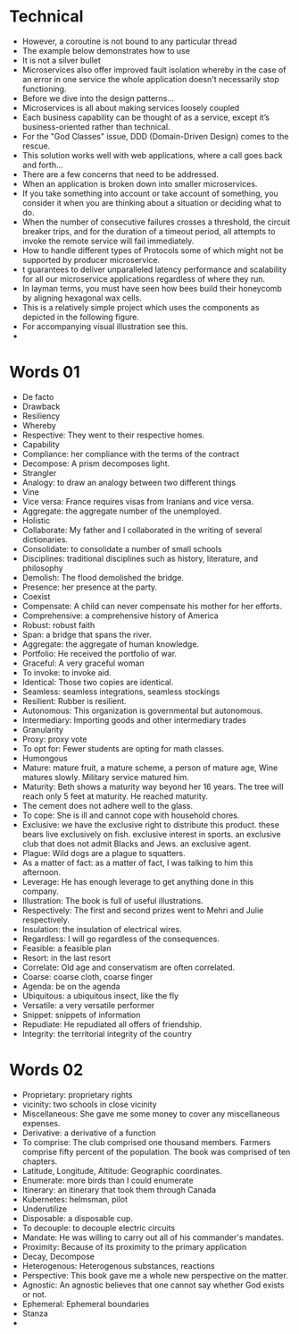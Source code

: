 # Technical

- However, a coroutine is not bound to any particular thread
- The example below demonstrates how to use
- It is not a silver bullet
- Microservices also offer improved fault isolation whereby in the case of an error in one service the whole application doesn't necessarily stop functioning.
- Before we dive into the design patterns...
- Microservices is all about making services loosely coupled
- Each business capability can be thought of as a service, except it’s business-oriented rather than technical.
- For the "God Classes" issue, DDD (Domain-Driven Design) comes to the rescue.
- This solution works well with web applications, where a call goes back and forth...
- There are a few concerns that need to be addressed.
- When an application is broken down into smaller microservices.
- If you take something into account or take account of something, you consider it when you are thinking about a situation or deciding what to do.
- When the number of consecutive failures crosses a threshold, the circuit breaker trips, and for the duration of a timeout period, all attempts to invoke the remote service will fail immediately.
- How to handle different types of Protocols some of which might not be supported by producer microservice.
- t guarantees to deliver unparalleled latency performance and scalability for all our microservice applications regardless of where they run.
- In layman terms, you must have seen how bees build their honeycomb by aligning hexagonal wax cells.
- This is a relatively simple project which uses the components as depicted in the following figure.
- For accompanying visual illustration see this.
- 

# Words 01

- De facto
- Drawback
- Resiliency
- Whereby
- Respective: They went to their respective homes.
- Capability
- Compliance: her compliance with the terms of the contract
- Decompose: A prism decomposes light.
- Strangler
- Analogy: to draw an analogy between two different things
- Vine
- Vice versa: France requires visas from Iranians and vice versa.
- Aggregate: the aggregate number of the unemployed.
- Holistic
- Collaborate: My father and I collaborated in the writing of several dictionaries.
- Consolidate: to consolidate a number of small schools
- Disciplines: traditional disciplines such as history, literature, and philosophy
- Demolish: The flood demolished the bridge.
- Presence: her presence at the party.
- Coexist
- Compensate: A child can never compensate his mother for her efforts.
- Comprehensive: a comprehensive history of America
- Robust: robust faith
- Span: a bridge that spans the river.
- Aggregate: the aggregate of human knowledge.
- Portfolio: He received the portfolio of war.
- Graceful: A very graceful woman
- To invoke: to invoke aid.
- Identical: Those two copies are identical.
- Seamless: seamless integrations, seamless stockings
- Resilient: Rubber is resilient.
- Autonomous: This organization is governmental but autonomous.
- Intermediary: Importing goods and other intermediary trades
- Granularity
- Proxy: proxy vote
- To opt for: Fewer students are opting for math classes.
- Humongous
- Mature: mature fruit, a mature scheme, a person of mature age, Wine matures slowly. Military service matured him.
- Maturity: Beth shows a maturity way beyond her 16 years. The tree will reach only 5 feet at maturity. He reached maturity.
- The cement does not adhere well to the glass.
- To cope: She is ill and cannot cope with household chores.
- Exclusive: we have the exclusive right to distribute this product. these bears live exclusively on fish. exclusive interest in sports. an exclusive club that does not admit Blacks and Jews. an exclusive agent.
- Plague: Wild dogs are a plague to squatters.
- As a matter of fact: as a matter of fact, I was talking to him this afternoon.
- Leverage: He has enough leverage to get anything done in this company.
- Illustration: The book is full of useful illustrations.
- Respectively: The first and second prizes went to Mehri and Julie respectively.
- Insulation: the insulation of electrical wires.
- Regardless: I will go regardless of the consequences.
- Feasible: a feasible plan
- Resort: in the last resort
- Correlate: Old age and conservatism are often correlated.
- Coarse: coarse cloth, coarse finger
- Agenda: be on the agenda
- Ubiquitous: a ubiquitous insect, like the fly
- Versatile: a very versatile performer
- Snippet: snippets of information
- Repudiate: He repudiated all offers of friendship.
- Integrity: the territorial integrity of the country

# Words 02

- Proprietary: proprietary rights
- vicinity: two schools in close vicinity
- Miscellaneous: She gave me some money to cover any miscellaneous expenses.
- Derivative: a derivative of a function
- To comprise: The club comprised one thousand members. Farmers comprise fifty percent of the population. The book was comprised of ten chapters.
- Latitude, Longitude, Altitude: Geographic coordinates.
- Enumerate: more birds than I could enumerate
- Itinerary: an itinerary that took them through Canada
- Kubernetes: helmsman, pilot
- Underutilize
- Disposable: a disposable cup.
- To decouple: to decouple electric circuits
- Mandate: He was willing to carry out all of his commander's mandates.
- Proximity: Because of its proximity to the primary application
- Decay, Decompose
- Heterogenous: Heterogenous substances, reactions
- Perspective: This book gave me a whole new perspective on the matter.
- Agnostic: An agnostic believes that one cannot say whether God exists or not.
- Ephemeral: Ephemeral boundaries
- Stanza
-